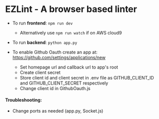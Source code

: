 # EZLint - A browser based linter

- To run **frontend**: `npm run dev`
    - Alternatively use `npm run watch` if on AWS cloud9
- To run **backend**: `python app.py`

- To enable Github Oauth create an app at: <https://github.com/settings/applications/new>
    - Set homepage url and callback url to app's root
    - Create client secret
    - Store client id and client secret in .env file as GITHUB\_CLIENT\_ID and GITHUB\_CLIENT\_SECRET respectively
    - Change client id in GithubOauth.js

#### Troubleshooting:
- Change ports as needed (app.py, Socket.js)